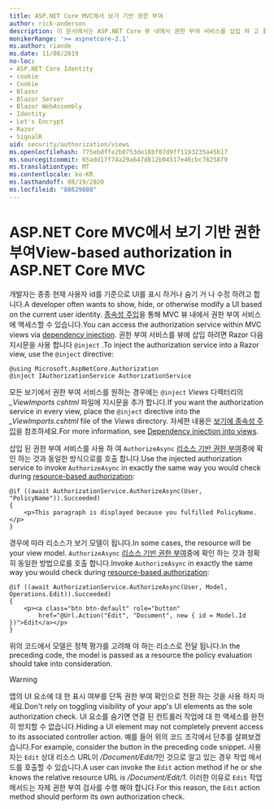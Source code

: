 ```yaml
---
title: ASP.NET Core MVC에서 보기 기반 권한 부여
author: rick-anderson
description: 이 문서에서는 ASP.NET Core 뷰 내에서 권한 부여 서비스를 삽입 하 고 활용 하는 방법을 보여 줍니다 Razor .
monikerRange: '>= aspnetcore-2.1'
ms.author: riande
ms.date: 11/08/2019
no-loc:
- ASP.NET Core Identity
- cookie
- Cookie
- Blazor
- Blazor Server
- Blazor WebAssembly
- Identity
- Let's Encrypt
- Razor
- SignalR
uid: security/authorization/views
ms.openlocfilehash: 775ebdffe2b0753de18bf07d9ff1193235a45b17
ms.sourcegitcommit: 65add17f74a29a647d812b04517e46cbc78258f9
ms.translationtype: MT
ms.contentlocale: ko-KR
ms.lasthandoff: 08/19/2020
ms.locfileid: "88629888"
---
```

# <a name="view-based-authorization-in-aspnet-core-mvc"></a><span data-ttu-id="37487-103">ASP.NET Core MVC에서 보기 기반 권한 부여</span><span class="sxs-lookup"><span data-stu-id="37487-103">View-based authorization in ASP.NET Core MVC</span></span>

<span data-ttu-id="37487-104">개발자는 종종 현재 사용자 id를 기준으로 UI를 표시 하거나 숨기 거 나 수정 하려고 합니다.</span><span class="sxs-lookup"><span data-stu-id="37487-104">A developer often wants to show, hide, or otherwise modify a UI based on the current user identity.</span></span> <span data-ttu-id="37487-105">[종속성 주입](xref:fundamentals/dependency-injection)을 통해 MVC 뷰 내에서 권한 부여 서비스에 액세스할 수 있습니다.</span><span class="sxs-lookup"><span data-stu-id="37487-105">You can access the authorization service within MVC views via [dependency injection](xref:fundamentals/dependency-injection).</span></span> <span data-ttu-id="37487-106">권한 부여 서비스를 뷰에 삽입 하려면 Razor 다음 지시문을 사용 합니다 `@inject` .</span><span class="sxs-lookup"><span data-stu-id="37487-106">To inject the authorization service into a Razor view, use the `@inject` directive:</span></span>

```cshtml
@using Microsoft.AspNetCore.Authorization
@inject IAuthorizationService AuthorizationService
```

<span data-ttu-id="37487-107">모든 보기에서 권한 부여 서비스를 원하는 경우에는 `@inject` *Views* 디렉터리의 *_ViewImports cshtml* 파일에 지시문을 추가 합니다.</span><span class="sxs-lookup"><span data-stu-id="37487-107">If you want the authorization service in every view, place the `@inject` directive into the *_ViewImports.cshtml* file of the *Views* directory.</span></span> <span data-ttu-id="37487-108">자세한 내용은 [보기에 종속성 주입](xref:mvc/views/dependency-injection)을 참조하세요.</span><span class="sxs-lookup"><span data-stu-id="37487-108">For more information, see [Dependency injection into views](xref:mvc/views/dependency-injection).</span></span>

<span data-ttu-id="37487-109">삽입 된 권한 부여 서비스를 사용 하 여 `AuthorizeAsync` [리소스 기반 권한 부여](xref:security/authorization/resourcebased#security-authorization-resource-based-imperative)중에 확인 하는 것과 동일한 방식으로를 호출 합니다.</span><span class="sxs-lookup"><span data-stu-id="37487-109">Use the injected authorization service to invoke `AuthorizeAsync` in exactly the same way you would check during [resource-based authorization](xref:security/authorization/resourcebased#security-authorization-resource-based-imperative):</span></span>

```cshtml
@if ((await AuthorizationService.AuthorizeAsync(User, "PolicyName")).Succeeded)
{
    <p>This paragraph is displayed because you fulfilled PolicyName.</p>
}
```

<span data-ttu-id="37487-110">경우에 따라 리소스가 보기 모델이 됩니다.</span><span class="sxs-lookup"><span data-stu-id="37487-110">In some cases, the resource will be your view model.</span></span> <span data-ttu-id="37487-111">`AuthorizeAsync` [리소스 기반 권한 부여](xref:security/authorization/resourcebased#security-authorization-resource-based-imperative)중에 확인 하는 것과 정확히 동일한 방법으로를 호출 합니다.</span><span class="sxs-lookup"><span data-stu-id="37487-111">Invoke `AuthorizeAsync` in exactly the same way you would check during [resource-based authorization](xref:security/authorization/resourcebased#security-authorization-resource-based-imperative):</span></span>

```cshtml
@if ((await AuthorizationService.AuthorizeAsync(User, Model, Operations.Edit)).Succeeded)
{
    <p><a class="btn btn-default" role="button"
        href="@Url.Action("Edit", "Document", new { id = Model.Id })">Edit</a></p>
}
```

<span data-ttu-id="37487-112">위의 코드에서 모델은 정책 평가를 고려해 야 하는 리소스로 전달 됩니다.</span><span class="sxs-lookup"><span data-stu-id="37487-112">In the preceding code, the model is passed as a resource the policy evaluation should take into consideration.</span></span>

> [!WARNING]
> <span data-ttu-id="37487-113">앱의 UI 요소에 대 한 표시 여부를 단독 권한 부여 확인으로 전환 하는 것을 사용 하지 마세요.</span><span class="sxs-lookup"><span data-stu-id="37487-113">Don't rely on toggling visibility of your app's UI elements as the sole authorization check.</span></span> <span data-ttu-id="37487-114">UI 요소를 숨기면 연결 된 컨트롤러 작업에 대 한 액세스를 완전히 방지할 수 없습니다.</span><span class="sxs-lookup"><span data-stu-id="37487-114">Hiding a UI element may not completely prevent access to its associated controller action.</span></span> <span data-ttu-id="37487-115">예를 들어 위의 코드 조각에서 단추를 살펴보겠습니다.</span><span class="sxs-lookup"><span data-stu-id="37487-115">For example, consider the button in the preceding code snippet.</span></span> <span data-ttu-id="37487-116">사용자는 `Edit` 상대 리소스 URL이 */Document/Edit/1*인 것으로 알고 있는 경우 작업 메서드를 호출할 수 있습니다.</span><span class="sxs-lookup"><span data-stu-id="37487-116">A user can invoke the `Edit` action method if he or she knows the relative resource URL is */Document/Edit/1*.</span></span> <span data-ttu-id="37487-117">이러한 이유로 `Edit` 작업 메서드는 자체 권한 부여 검사를 수행 해야 합니다.</span><span class="sxs-lookup"><span data-stu-id="37487-117">For this reason, the `Edit` action method should perform its own authorization check.</span></span>
